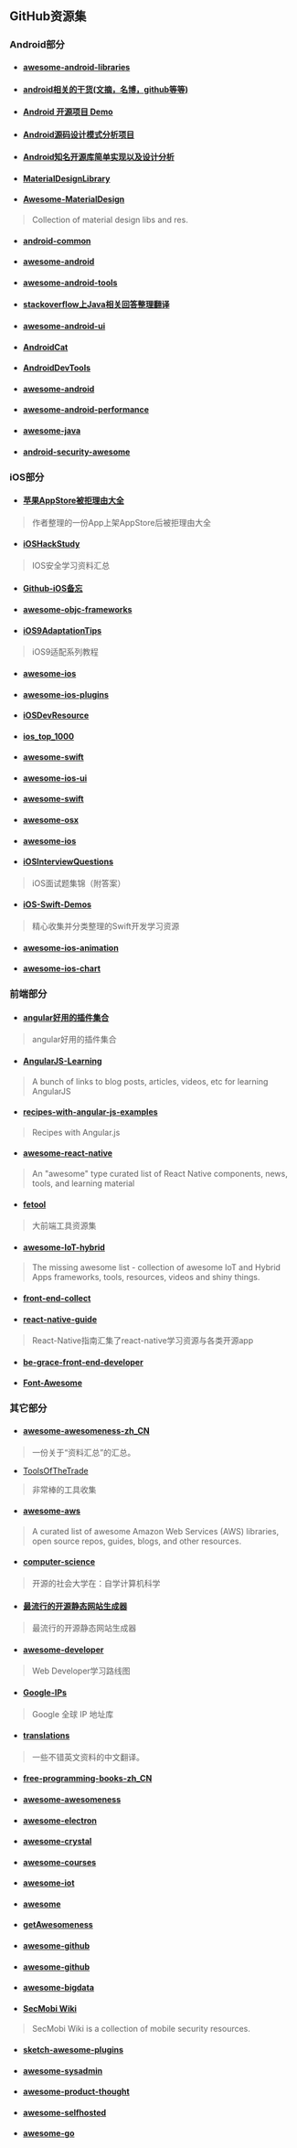 ## GitHub资源集

### Android部分

* #### [awesome-android-libraries](https://github.com/wasabeef/awesome-android-libraries)

* #### [android相关的干货(文摘，名博，github等等)](https://github.com/openproject/AndroidDigest)

* #### [Android 开源项目 Demo](https://github.com/android-cn/android-open-project-demo)

* #### [Android源码设计模式分析项目](https://github.com/simple-android-framework/android_design_patterns_analysis)

* #### [Android知名开源库简单实现以及设计分析](https://github.com/simple-android-framework-exchange/simple-android-opensource-framework)

* #### [MaterialDesignLibrary](https://github.com/navasmdc/MaterialDesignLibrary)

* #### [Awesome-MaterialDesign](https://github.com/lightSky/Awesome-MaterialDesign)
> Collection of material design libs and res.

* #### [android-common](https://github.com/Trinea/android-common)

* #### [awesome-android](https://github.com/JStumpp/awesome-android)

* #### [awesome-android-tools](https://github.com/wasabeef/awesome-android-tools)

* #### [stackoverflow上Java相关回答整理翻译](https://github.com/giantray/stackoverflow-java-top-qa)

* #### [awesome-android-ui](https://github.com/wasabeef/awesome-android-ui)

* #### [AndroidCat](http://www.androidcat.com/)

* #### [AndroidDevTools](https://github.com/inferjay/AndroidDevTools)

* #### [awesome-android](https://github.com/snowdream/awesome-android)

* #### [awesome-android-performance](https://github.com/Juude/awesome-android-performance)

* #### [awesome-java](https://github.com/akullpp/awesome-java)

* #### [android-security-awesome](https://github.com/ashishb/android-security-awesome)

### iOS部分

* #### [苹果AppStore被拒理由大全](https://whyreject.me)
> 作者整理的一份App上架AppStore后被拒理由大全

* #### [iOSHackStudy](https://github.com/pandazheng/IosHackStudy)
> IOS安全学习资料汇总

* #### [Github-iOS备忘](http://github.ibireme.com/github/list/ios/)

* #### [awesome-objc-frameworks](https://github.com/XCGit/awesome-objc-frameworks)

* #### [iOS9AdaptationTips](https://github.com/ChenYilong/iOS9AdaptationTips)
> iOS9适配系列教程

* #### [awesome-ios](https://github.com/Orion777/awesome-ios)

* #### [awesome-ios-plugins](https://github.com/sanketfirodiya/awesome-ios-plugins)

* #### [iOSDevResource](https://github.com/robotsu/iOSDevResource)

* #### [ios_top_1000](https://github.com/iamdaiyuan/ios_top_1000)

* #### [awesome-swift](https://github.com/Wolg/awesome-swift)

* #### [awesome-ios-ui](https://github.com/cjwirth/awesome-ios-ui)

* #### [awesome-swift](https://github.com/matteocrippa/awesome-swift)

* #### [awesome-osx](https://github.com/iCHAIT/awesome-osx)

* #### [awesome-ios](https://github.com/vsouza/awesome-ios)

* #### [iOSInterviewQuestions](https://github.com/ChenYilong/iOSInterviewQuestions)
> iOS面试题集锦（附答案）

* #### [iOS-Swift-Demos](https://github.com/Lax/iOS-Swift-Demos)
> 精心收集并分类整理的Swift开发学习资源

* #### [awesome-ios-animation](https://github.com/sxyx2008/awesome-ios-animation)

* #### [awesome-ios-chart](https://github.com/sxyx2008/awesome-ios-chart)



### 前端部分

* #### [angular好用的插件集合](http://segmentfault.com/a/1190000003858219)
> angular好用的插件集合

* #### [AngularJS-Learning](https://github.com/jmcunningham/AngularJS-Learning)
> A bunch of links to blog posts, articles, videos, etc for learning AngularJS

* #### [recipes-with-angular-js-examples](https://github.com/fdietz/recipes-with-angular-js-examples)
> Recipes with Angular.js

* #### [awesome-react-native](https://github.com/jondot/awesome-react-native)
> An "awesome" type curated list of React Native components, news, tools, and learning material

* #### [fetool](https://github.com/nieweidong/fetool)
> 大前端工具资源集

* #### [awesome-IoT-hybrid](https://github.com/weblancaster/awesome-IoT-hybrid)
> The missing awesome list - collection of awesome IoT and Hybrid Apps frameworks, tools, resources, videos and shiny things.

* #### [front-end-collect](https://github.com/foru17/front-end-collect)

* #### [react-native-guide](https://github.com/ele828/react-native-guide)
> React-Native指南汇集了react-native学习资源与各类开源app

* #### [be-grace-front-end-developer](https://github.com/iamjoel/be-grace-front-end-developer)

* #### [Font-Awesome](https://github.com/FortAwesome/Font-Awesome)


### 其它部分

* #### [awesome-awesomeness-zh_CN](https://github.com/justjavac/awesome-awesomeness-zh_CN)
> 一份关于“资料汇总”的汇总。

* [ToolsOfTheTrade](https://github.com/cjbarber/ToolsOfTheTrade)
> 非常棒的工具收集

* #### [awesome-aws](https://github.com/donnemartin/awesome-aws)
> A curated list of awesome Amazon Web Services (AWS) libraries, open source repos, guides, blogs, and other resources.

* #### [computer-science](https://github.com/open-source-society/computer-science)
> 开源的社会大学在：自学计算机科学

* #### [最流行的开源静态网站生成器](http://www.staticgen.com)
> 最流行的开源静态网站生成器

* #### [awesome-developer](https://github.com/phodal/awesome-developer)
> Web Developer学习路线图

* #### [Google-IPs](https://github.com/justjavac/Google-IPs)
> Google 全球 IP 地址库

* #### [translations](https://github.com/oldratlee/translations)
> 一些不错英文资料的中文翻译。

* #### [free-programming-books-zh_CN](https://github.com/justjavac/free-programming-books-zh_CN)

* #### [awesome-awesomeness](https://github.com/bayandin/awesome-awesomeness)

* #### [awesome-electron](https://github.com/sindresorhus/awesome-electron)

* #### [awesome-crystal](https://github.com/veelenga/awesome-crystal)

* #### [awesome-courses](https://github.com/prakhar1989/awesome-courses)

* #### [awesome-iot](https://github.com/phodal/awesome-iot)

* #### [awesome](https://github.com/sindresorhus/awesome)

* #### [getAwesomeness](https://github.com/panzhangwang/getAwesomeness)

* #### [awesome-github](https://github.com/Kikobeats/awesome-github)

* #### [awesome-github](https://github.com/fffaraz/awesome-github)

* #### [awesome-bigdata](https://github.com/onurakpolat/awesome-bigdata)

* #### [SecMobi Wiki](https://github.com/secmobi/wiki.secmobi.com)
> SecMobi Wiki is a collection of mobile security resources.

* #### [sketch-awesome-plugins](https://github.com/afc163/sketch-awesome-plugins)


* #### [awesome-sysadmin](https://github.com/kahun/awesome-sysadmin)


* #### [awesome-product-thought](https://github.com/voff12/awesome-product-thought)

* #### [awesome-selfhosted](https://github.com/Kickball/awesome-selfhosted)

* #### [awesome-go](https://github.com/avelino/awesome-go)

